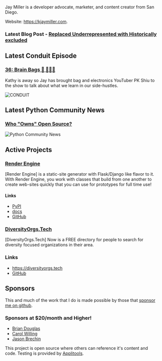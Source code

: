 Jay Miller is a developer advocate, marketer, and content creator from San Diego.

Website: <https://kjaymiller.com>.

### Latest Blog Post - [Replaced Underrepresented with Historically excluded](https://kjaymiller.com/blog/replaced-underrepresented-with-historically-excluded.html)

## Latest Conduit Episode
### [36: Brain Bags 🧠 🎒👜👛](http://relay.fm/conduit/36)
Kathy is away so Jay has brought bag and electronics YouTuber PK Shiu to the show to talk about what we learn in our side-hustles.

![CONDUIT](https://kjaymiller.s3-us-west-2.amazonaws.com/images/conduit_artwork.png)

## Latest Python Community News
### [Who "Owns" Open Source?](https://share.transistor.fm/s/02c71267)
![Python Community News](https://kjaymiller.azureedge.net/media/PCN%20Logo%20V0.16.jpg)

## Active Projects

### [Render Engine](https://render-engine.readthedocs.io)
[Render Engine] is a static-site generator with Flask/Django like flavor to it.
With Render Engine, you work with classes that build from one another to create
web-sites quickly that you can use for prototypes for full time use!

#### Links
- [PyPI](https://pypi.org/project/render-engine)
- [docs](https://render-engine.readthedocs.io)
- [GitHub](https://github.com/kjaymiller/render_engine)

### [DiversityOrgs.Tech](https://diversityorgs.tech)
[DiversityOrgs.Tech] Now is a FREE directory for people to search for diversity focused organizations in their area.

### Links
- <https://diversityorgs.tech>
- [GitHub](https://github.com/kjaymiller/diversity-orgs-tech)

## Sponsors
This and much of the work that I do is made possible by those that [sponsor me
on github](https://github.com/sponsors/kjaymiller).

### Sponsors at $20/month and Higher!
- [Brian Douglas](https://github.com/bdougie)
- [Carol Willing](https://github.com/willingc)
- [Jason Brechin](https://github.com/brechin)


This project is open source where others can reference it's content and code. Testing is provided by [Applitools](https://www.applitools.com/).